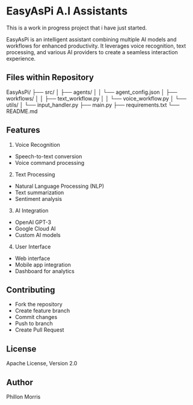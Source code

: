 # EasyAsPi A.I Assistants

This is a work in progress project that i have just started.

EasyAsPi is an intelligent assistant combining multiple AI models and workflows for enhanced productivity. It leverages voice recognition, text processing, and various AI providers to create a seamless interaction experience.

## Files within Repository

EasyAsPi/ 
├── src/ │ 
├── agents/ │ 
│ └── agent_config.json 
│ ├── workflows/ 
│ │ ├── text_workflow.py 
│ │ └── voice_workflow.py 
│ └── utils/ 
│ └── input_handler.py 
├── main.py 
├── requirements.txt 
└── README.md

## Features

1. Voice Recognition

- Speech-to-text conversion
- Voice command processing

2. Text Processing

- Natural Language Processing (NLP)
- Text summarization
- Sentiment analysis

3. AI Integration

- OpenAI GPT-3
- Google Cloud AI
- Custom AI models

4. User Interface

- Web interface
- Mobile app integration
- Dashboard for analytics

## Contributing

- Fork the repository
- Create feature branch
- Commit changes
- Push to branch
- Create Pull Request

## License

Apache License, Version 2.0

## Author
Phillon Morris
